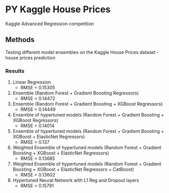 # PY Kaggle House Prices
 Kaggle Advanced Regression competition

## Methods

Testing different model ensembles on the Kaggle House Prices dataset - house prices prediction

### Results

1. Linear Regression
    - RMSE = 0.15305
3. Ensemble (Random Forest + Gradient Boosting Regressors)
    - RMSE = 0.14472
4. Ensemble (Random Forest + Gradient Boosting + XGBoost Regressors)
    - RMSE = 0.14449
5. Ensemble of hypertuned models (Random Forest + Gradient Boosting + XGBoost Regressors)
    - RMSE = 0.14014
6. Ensemble of hypertuned models (Random Forest + Gradient Boosting + XGBoost + ElasticNet Regressors)
   - RMSE = 0.137
7. Weighted Ensemble of hypertuned models (Random Forest + Gradient Boosting + XGBoost + ElasticNet Regressors)
   - RMSE = 0.13685
9. Weighted Ensemble of hypertuned models (Random Forest + Gradient Boosting + XGBoost + ElasticNet Regressors + CatBoost)
   - RMSE = 0.13602
8. Hypertuned Neural Network with L1 Reg and Dropout layers
   - RMSE = 0.15791


